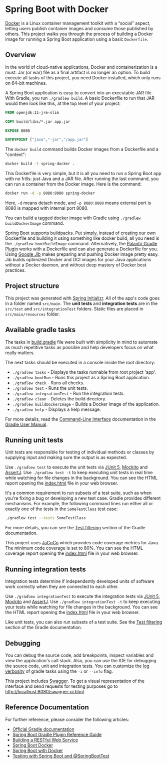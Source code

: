 # Spring Boot with Docker

[Docker](https://www.docker.com/) is a Linux container management toolkit with a “social” aspect, letting users publish container images and consume those published by others.
This project walks you through the process of building a Docker image for running a Spring Boot application using a basic `Dockerfile`.

## Overview

In the world of cloud-native applications, Docker and containerization is a must.
Jar (or war) file as a final artifact is no longer an option.
To build execute all tasks of this project, you need Docker installed, which only runs on 64-bit machines.

A Spring Boot application is easy to convert into an executable JAR file. With Gradle, you run `./gradlew build`.
A basic Dockerfile to run that JAR would then look like this, at the top level of your project:

```dockerfile
FROM openjdk:11-jre-slim

COPY build/libs/*.jar app.jar

EXPOSE 8080

ENTRYPOINT ["java","-jar","/app.jar"]
```

The `docker build` command builds Docker images from a Dockerfile and a "context":

```bash
docker build -t spring-docker .
```

This Dockerfile is very simple, but it is all you need to run a Spring Boot app with no frills: just Java and a JAR file.
After running the last command, you can run a container from the Docker image.
Here is the command:

```bash
docker run -d -p 8080:8080 spring-docker
```

Here, `-d` means detach mode, and `-p 8080:8080` means external port is 8080 is mapped with internal port 8080.

You can build a tagged docker image with Gradle using `./gradlew buildDockerImage` command.

Spring Boot supports buildpacks.
Put simply, instead of creating our own Dockerfile and building it using something like docker build, all you need is the `./gradlew bootBuildImage` command.
Alternatively, the [Palantir Gradle Plugin](https://github.com/palantir/gradle-docker) works with a Dockerfile and can also generate a Dockerfile for you.
Using [Google Jib](https://github.com/GoogleContainerTools/jib) makes preparing and pushing Docker image pretty easy.
Jib builds optimized Docker and OCI images for your Java applications without a Docker daemon, and without deep mastery of Docker best practices.

## Project structure

This project was generated with [Spring Initializr](https://start.spring.io/).
All of the app's code goes in a folder named `src/main`.
The **unit tests** and **integration tests** are in the `src/test` and `src/integrationTest` folders.
Static files are placed in `src/main/resources` folder.

## Available gradle tasks

The tasks in [build.gradle](build.gradle) file were built with simplicity in mind to automate as much repetitive tasks as possible and help developers focus on what really matters.

The next tasks should be executed in a console inside the root directory:

- `./gradlew tasks` - Displays the tasks runnable from root project 'app'.
- `./gradlew bootRun` - Runs this project as a Spring Boot application.
- `./gradlew check` - Runs all checks.
- `./gradlew test` - Runs the unit tests.
- `./gradlew integrationTest` - Run the integration tests.
- `./gradlew clean` - Deletes the build directory.
- `./gradlew buildDockerImage` - Builds a Docker image of the application.
- `./gradlew help` - Displays a help message.

For more details, read the [Command-Line Interface](https://docs.gradle.org/current/userguide/command_line_interface.html) documentation in the [Gradle User Manual](https://docs.gradle.org/current/userguide/userguide.html).

## Running unit tests

Unit tests are responsible for testing of individual methods or classes by supplying input and making sure the output is as expected.

Use `./gradlew test` to execute the unit tests via [JUnit 5](https://junit.org/junit5/), [Mockito](https://site.mockito.org/) and [AssertJ](https://assertj.github.io/doc/).
Use `./gradlew test -t` to keep executing unit tests in real time while watching for file changes in the background.
You can see the HTML report opening the [index.html](build/reports/tests/test/index.html) file in your web browser.

It's a common requirement to run subsets of a test suite, such as when you're fixing a bug or developing a new test case.
Gradle provides different mechanisms.
For example, the following command lines run either all or exactly one of the tests in the `SomeTestClass` test case:

```bash
./gradlew test --tests SomeTestClass
```

For more details, you can see the [Test filtering](https://docs.gradle.org/current/userguide/java_testing.html#test_filtering) section of the Gradle documentation.

This project uses [JaCoCo](https://www.eclemma.org/jacoco/) which provides code coverage metrics for Java.
The minimum code coverage is set to 80%.
You can see the HTML coverage report opening the [index.html](build/reports/jacoco/test/html/index.html) file in your web browser.

## Running integration tests

Integration tests determine if independently developed units of software work correctly when they are connected to each other.

Use `./gradlew integrationTest` to execute the integration tests via [JUnit 5](https://junit.org/junit5/), [Mockito](https://site.mockito.org/) and [AssertJ](https://assertj.github.io/doc/).
Use `./gradlew integrationTest -t` to keep executing your tests while watching for file changes in the background.
You can see the HTML report opening the [index.html](build/reports/tests/integrationTest/index.html) file in your web browser.

Like unit tests, you can also run subsets of a test suite.
See the [Test filtering](https://docs.gradle.org/current/userguide/java_testing.html#test_filtering) section of the Gradle documentation.

## Debugging

You can debug the source code, add breakpoints, inspect variables and view the application's call stack.
Also, you can use the IDE for debugging the source code, unit and integration tests.
You can customize the [log verbosity](https://docs.gradle.org/current/userguide/logging.html#logging) of gradle tasks using the `-i` or `--info` flag.

This project includes [Swagger](https://swagger.io/). To get a visual representation of the interface and send requests for testing purposes go to <http://localhost:8080/swagger-ui.html>.

## Reference Documentation

For further reference, please consider the following articles:

- [Official Gradle documentation](https://docs.gradle.org)
- [Spring Boot Gradle Plugin Reference Guide](https://docs.spring.io/spring-boot/docs/2.5.5/gradle-plugin/reference/html/)
- [Building a RESTful Web Service](https://spring.io/guides/gs/rest-service/)
- [Spring Boot Docker](https://spring.io/guides/topicals/spring-boot-docker/)
- [Spring Boot with Docker](https://spring.io/guides/gs/spring-boot-docker/)
- [Testing with Spring Boot and @SpringBootTest](https://reflectoring.io/spring-boot-test/)
